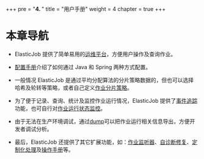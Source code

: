 +++
pre = "<b>4. </b>"
title = "用户手册"
weight = 4
chapter = true
+++

# 本章导航
 
 - ElasticJob 提供了简单易用的[运维平台](/cn/user-manual/web-console/)，方便用户操作及查询作业。
 
 - [配置手册](/cn/user-manual/job-config/)介绍了如何通过 Java 和 Spring 两种方式配置。
 
 - 一般情况 ElasticJob 是通过平均分配算法的分片策略数据的，但也可以选择哈希及轮转等策略，或者自己定义[作业分片策略](/cn/user-manual/job-sharding-strategy/)。
 
 - 为了便于记录、查询、统计及监控作业运行情况，ElasticJob 提供了[事件追踪](/cn/user-manual/event-trace/)功能，也可自行对[作业运行状态监控](/cn/user-manual/execution-monitor/)。
 
 - 由于无法在生产环境调试，通过[dump](/cn/user-manual/dump/)可以把作业运行相关信息导出，方便开发者调试分析。
 
 - 最后，ElasticJob 还提供了其它扩展功能，如：[作业监听器](/cn/user-manual/job-listener/)、[自诊断修复](/cn/user-manual/job-reconcile/)、[定制化处理](/cn/user-manual/customized-hook/)及[操作手册](/cn/user-manual/operation-manual/)等。
